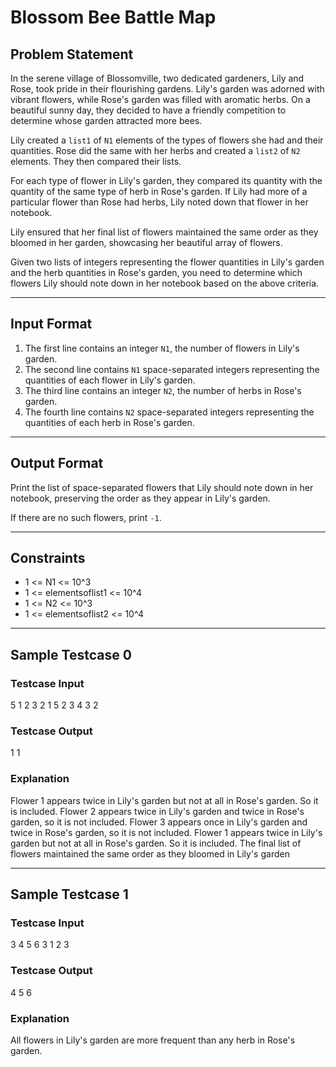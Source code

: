 # Blossom Bee Battle Map

## Problem Statement
In the serene village of Blossomville, two dedicated gardeners, Lily and Rose, took pride in their flourishing gardens. Lily's garden was adorned with vibrant flowers, while Rose's garden was filled with aromatic herbs. On a beautiful sunny day, they decided to have a friendly competition to determine whose garden attracted more bees.

Lily created a `list1` of `N1` elements of the types of flowers she had and their quantities. Rose did the same with her herbs and created a `list2` of `N2` elements. They then compared their lists.

For each type of flower in Lily's garden, they compared its quantity with the quantity of the same type of herb in Rose's garden. If Lily had more of a particular flower than Rose had herbs, Lily noted down that flower in her notebook.

Lily ensured that her final list of flowers maintained the same order as they bloomed in her garden, showcasing her beautiful array of flowers.

Given two lists of integers representing the flower quantities in Lily's garden and the herb quantities in Rose's garden, you need to determine which flowers Lily should note down in her notebook based on the above criteria.

---

## Input Format
1. The first line contains an integer `N1`, the number of flowers in Lily's garden.
2. The second line contains `N1` space-separated integers representing the quantities of each flower in Lily's garden.
3. The third line contains an integer `N2`, the number of herbs in Rose's garden.
4. The fourth line contains `N2` space-separated integers representing the quantities of each herb in Rose's garden.

---

## Output Format
Print the list of space-separated flowers that Lily should note down in her notebook, preserving the order as they appear in Lily's garden.

If there are no such flowers, print `-1`.

---

## Constraints
- 1 <= N1 <= 10^3
- 1 <= elementsoflist1 <= 10^4
- 1 <= N2 <= 10^3
- 1 <= elementsoflist2 <= 10^4

---

## Sample Testcase 0

### Testcase Input
5
1 2 3 2 1
5
2 3 4 3 2

### Testcase Output
1 1

### Explanation
Flower 1 appears twice in Lily's garden but not at all in Rose's garden. So it is included.
Flower 2 appears twice in Lily's garden and twice in Rose's garden, so it is not included.
Flower 3 appears once in Lily's garden and twice in Rose's garden, so it is not included.
Flower 1 appears twice in Lily's garden but not at all in Rose's garden. So it is included.
The final list of flowers maintained the same order as they bloomed in Lily's garden

---

## Sample Testcase 1

### Testcase Input
3
4 5 6
3
1 2 3

### Testcase Output
4 5 6

### Explanation
All flowers in Lily's garden are more frequent than any herb in Rose's garden.
